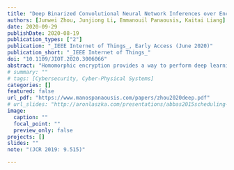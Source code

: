 ```yaml
---
title: "Deep Binarized Convolutional Neural Network Inferences over Encrypted Data"
authors: [Junwei Zhou, Junjiong Li, Emmanouil Panaousis, Kaitai Liang]
date: 2020-09-29
publishDate: 2020-08-19
publication_types: ["2"]
publication: "_IEEE Internet of Things_, Early Access (June 2020)"
publication_short: "_IEEE Internet of Things_"
doi: "10.1109/JIOT.2020.3006066"
abstract: "Homomorphic encryption provides a way to perform deep learning over encrypted data and permits the user to encrypt the data before uploading, leaving the control of data on the user side. However, operations on encrypted data based on homomorphic encryption are time-consuming, especially in a deep convolutional neural network (CNN), which incorporates a large number of layers and operations. To speed up deep learning on encrypted data, we binarized the input data and weights of CNN model, while operations including the addition and multiplication in CNN become bit-wise operations. Therefore, the homomorphic evaluation of CNN can be performed in the binary field in a highly efficient way. We also construct an efficient pooling layer by designing circuits to perform comparison operations on the ciphertext. Simulation results clearly show that the convolution operation of the proposed model is at least 6.3 times faster than that of existing schemes. Last, our model exhibits no privacy leakage associated with the data being processed."
# summary: ""
# tags: [Cybersecurity, Cyber-Physical Systems]
categories: []
featured: false
url_pdf: "https://www.manospanaousis.com/papers/zhou2020deep.pdf"
# url_slides: "http://aronlaszka.com/presentations/abbas2015scheduling-slides.pdf"
image:
  caption: ""
  focal_point: ""
  preview_only: false
projects: []
slides: ""
note: "(JCR 2019: 9.515)"

---
```

